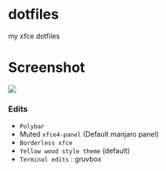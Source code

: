 # dotfiles

my xfce dotfiles

# Screenshot

![]('images/terminals.png')

### Edits

- `Polybar` 
- Muted `xfce4-panel` (Default manjaro panel)
- `Borderless xfce`
- `Yellow wood style theme` (default)
- `Terminal edits` : gruvbox
 